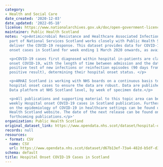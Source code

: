 ```yaml
---
category:
- Health and Social Care
date_created: '2020-12-03'
date_updated: '2022-05-18'
license: https://www.nationalarchives.gov.uk/doc/open-government-licence/version/3/
maintainer: Public Health Scotland
notes: '<p>Antimicrobial Resistance and Healthcare Associated Infection (ARHAI) Scotland,
  part of National Services Scotland works closely with Public Health Scotland to
  deliver the COVID-19 response. This dataset provides data for COVID-19 hospital
  onset cases in Scotland for week ending 1 March 2020 onwards, as available.</p>

  <p>COVID-19 cases first diagnosed within hospital in-patients are classed as hospital
  onset COVID-19, with the length of time between admission and the date of first
  positive test of new infections or reinfection episodes (90 days from previous COVID-19
  positive result), determining their hospital onset status. </p>

  <p>ARHAI Scotland is working with NHS boards on a continuous basis to validate COVID-19
  hospital onset cases to ensure the data are robust. Data are published on the Open
  Data platform at NHS Scotland level, by week of specimen date.</p>

  <p>All publications and supporting material to this topic area can be found in the
  weekly Hospital onset COVID-19 cases in Scotland publication. Further information
  on the epidemiology of COVID-19 in healthcare settings can be found on the Public
  Health Scotland website. The date of the next release can be found on our list of
  forthcoming publications.</p>'
organization: Public Health Scotland
original_dataset_link: https://www.opendata.nhs.scot/dataset/hospital-onset-covid-19-cases-in-scotland
records: null
resources:
- format: CSV
  name: CSV
  url: https://www.opendata.nhs.scot/dataset/d67b13ef-73a4-482d-b5df-d39d777540fd/resource/5acbccb1-e9d6-4ab2-a7ac-f3e4d378e7ec/download/hospitalonsetcovid_opendata.csv
schema: default
title: Hospital Onset COVID-19 Cases in Scotland
---
```

